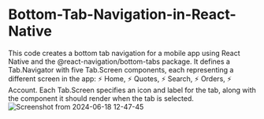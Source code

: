 # Bottom-Tab-Navigation-in-React-Native

This code creates a bottom tab navigation for a mobile app using React Native
and the @react-navigation/bottom-tabs package.
It defines a Tab.Navigator with five Tab.Screen components, each representing a different screen in the app:
⚡ Home, 
⚡ Quotes,
⚡ Search, 
⚡ Orders, 
⚡ Account. 
Each Tab.Screen specifies an icon and label for the tab, along with the component it should render when the tab is selected.![Screenshot from 2024-06-18 12-47-45](https://github.com/nishitaHyperlink/Bottom-Tab-Navigation-in-React-Native/assets/141806047/31625fea-d3ba-49cf-9492-42857cffaab4)
